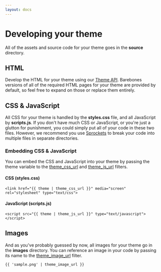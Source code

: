 ```yaml
---
layout: docs
---
```


# Developing your theme

All of the assets and source code for your theme goes in the **source** directory.

## HTML

Develop the HTML for your theme using our [Theme API](http://help.bigcartel.com/customer/portal/articles/772788-creating-a-custom-theme). Barebones versions of all of the required HTML pages for your theme are provided by default, so feel free to expand on those or replace them entirely.

## CSS & JavaScript

All CSS for your theme is handled by the **styles.css** file, and all JavaScript by **scripts.js**. If you don't have much CSS or JavaScript, or you're just a glutton for punishment, you could simply put all of your code in these two files. However, we recommend you use [Sprockets](http://getsprockets.org) to break your code into multiple files in separate directories.

### Embedding CSS & JavaScript

You can embed the CSS and JavaScript into your theme by passing the theme variable to the [theme_css_url](http://help.bigcartel.com/customer/portal/articles/772749-filters#url) and [theme_js_url](http://help.bigcartel.com/customer/portal/articles/772749-filters#url) filters.

#### CSS (styles.css)

    <link href="{{ theme | theme_css_url }}" media="screen" rel="stylesheet" type="text/css">

#### JavaScript (scripts.js)

    <script src="{{ theme | theme_js_url }}" type="text/javascript"></script>

## Images

And as you've probably guessed by now, all images for your theme go in the **images** directory. You can reference an image in your code by passing its name to the [theme_image_url](http://help.bigcartel.com/customer/portal/articles/772749-filters#url) filter.

    {{ 'sample.png' | theme_image_url }}

